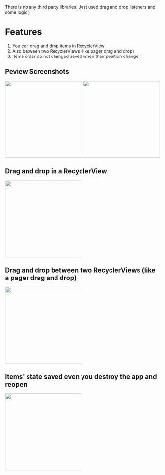There is no any third party libraries. Just used drag and drop listeners and some logic )

# Features
1. You can drag and drop items in RecyclerView
2. Also between two RecyclerViews (like pager drag and drop)
3. Items order do not changed saved when their position change

## Peview Screenshots
<img src="https://github.com/lazy-devv/unical_task/assets/69151373/b8c011d1-eda1-4227-b0df-7a90d8ed7ed4" width="250" />
<img src="https://github.com/lazy-devv/unical_task/assets/69151373/7c3a7967-6f86-4a77-b2d3-52a660794d34" width="250" />

## Drag and drop in a RecyclerView
<img src="https://github.com/lazy-devv/unical_task/assets/69151373/d5098f1e-fef9-43c1-8a23-403c3d49fa4d" width="250" />

## Drag and drop between two RecyclerViews (like a pager drag and drop)
<img src="https://github.com/lazy-devv/unical_task/assets/69151373/709f746d-4d6e-49b1-8ab9-8198dbc12564" width="250" />

## Items' state saved even you destroy the app and reopen
<img src="https://github.com/lazy-devv/unical_task/assets/69151373/3550c0a6-e5bd-4c87-9067-9e59eab1c1f6" width="250" />
